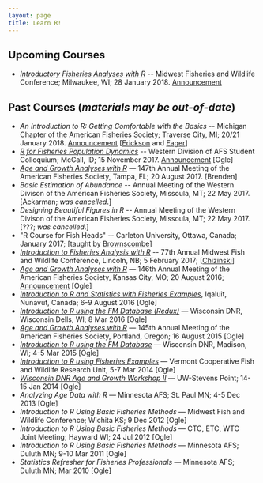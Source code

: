 ```yaml
---
layout: page
title: Learn R!
---
```


## Upcoming Courses
* [*Introductory Fisheries Analyses with R*](http://derekogle.com/RcourseMidwest2018/) -- Midwest Fisheries and Wildlife Conference; Milwaukee, WI; 28 January 2018. [Announcement](https://midwestfishwildlifeconferen2018.sched.com/event/Cde4/workshop-introductory-fisheries-analyses-with-r)

## Past Courses (*materials may be out-of-date*)
* *An Introduction to R: Getting Comfortable with the Basics* -- Michigan Chapter of the American Fisheries Society; Traverse City, MI; 20/21 January 2018. [Announcement](http://michigan.fisheries.org/wp-content/uploads/2017/08/MIAFS-R-Workshop-Announcement.pdf) [[Erickson](https://www.umesc.usgs.gov/staff/bios/rae0.html) and [Eager](https://sites.google.com/a/uwlax.edu/eric-eager/home)]
* [*R for Fisheries Population Dynamics*](http://derekogle.com/RcourseIdaho2017/) -- Western Division of AFS Student Colloquium; McCall, ID; 15 November 2017. [Announcement](https://afs-calneva.org/wp-content/uploads/sites/8/2017/07/Save-the-date_WD_Student_Colloquium.pdf) [Ogle]
* [*Age and Growth Analyses with R*](https://afsannualmeeting.fisheries.org/continuing-education-workshops/) — 147th Annual Meeting of the American Fisheries Society, Tampa, FL; 20 August 2017. [Brenden]
* *Basic Estimation of Abundance* -- Annual Meeting of the Western Divison of the American Fisheries Society, Missoula, MT; 22 May 2017. [Ackarman; *was cancelled*.]
* *Designing Beautiful Figures in R* -- Annual Meeting of the Western Divison of the American Fisheries Society, Missoula, MT; 22 May 2017. [???; *was cancelled*.]
* "R Course for Fish Heads" -- Carleton University, Ottawa, Canada; January 2017; [taught by [Brownscombe](http://www.fecpl.ca/people/jake-brownscombe/)]
* [*Introduction to Fisheries Analysis with R*](https://midwestfishwildlifeconferen2017.sched.org/event/8l1o/workshop-introduction-to-fisheries-data-analysis-with-r) -- 77th Annual Midwest Fish and Wildlife Conference, Lincoln, NB; 5 February 2017; [[Chizinski](http://snr.unl.edu/aboutus/who/people/faculty-member.asp?pid=1394)]
* [*Age and Growth Analyses with R*](http://derekogle.com/RCourseKC2016/) — 146th Annual Meeting of the American Fisheries Society, Kansas City, MO; 20 August 2016; [Announcement](http://2016.fisheries.org/continuing-education-workshops/) [Ogle]
* [*Introduction to R and Statistics with Fisheries Examples*](http://derekogle.com/RcourseNunavut2016/), Iqaluit, Nunavut, Canada; 6-9 August 2016 [Ogle]
* [*Introduction to R using the FM Database (Redux)*](http://derekogle.com/RcourseWiDNR2016/) — Wisconsin DNR, Wisconsin Dells, WI; 8 Mar 2016 [Ogle]
* [*Age and Growth Analyses with R*](http://derekogle.com/RcoursePortland2015/) — 145th Annual Meeting of the American Fisheries Society, Portland, Oregon; 16 August 2015 [Ogle]
* [*Introduction to R using the FM Database*](http://derekogle.com/RcourseWiDNR2015/) — Wisconsin DNR, Madison, WI; 4-5 Mar 2015 [Ogle]
* [*Introduction to R using Fisheries Examples*](http://derekogle.com/RcourseVermont2014/) — Vermont Cooperative Fish and Wildlife Research Unit, 5-7 Mar 2014 [Ogle]
* [*Wisconsin DNR Age and Growth Workshop II*](http://derekogle.com/RcourseWiDNR2014/) — UW-Stevens Point; 14-15 Jan 2014 [Ogle]
* *Analyzing Age Data with R* — Minnesota AFS; St. Paul MN; 4-5 Dec 2013 [Ogle]
* *Introduction to R Using Basic Fisheries Methods* — Midwest Fish and Wildlife Conference; Wichita KS; 9 Dec 2012 [Ogle]
* *Introduction to R Using Basic Fisheries Methods* — CTC, ETC, WTC Joint Meeting; Hayward WI; 24 Jul 2012 [Ogle]
* *Introduction to R Using Basic Fisheries Methods* — Minnesota AFS; Duluth MN; 9-10 Mar 2011 [Ogle]
* *Statistics Refresher for Fisheries Professionals* — Minnesota AFS; Duluth MN; Mar 2010 [Ogle]
